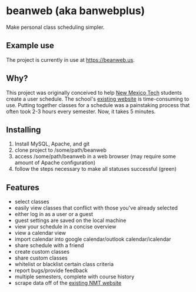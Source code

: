 beanweb (aka banwebplus)
==========

Make personal class scheduling simpler.

## Example use
The project is currently in use at https://beanweb.us.

## Why?
This project was originally conceived to help [New Mexico Tech](http://www.nmt.edu/) students create a user schedule.
The school's [existing website](https://banweb7.nmt.edu/pls/PROD/hwzkcrof.p_uncgslctcrsoff) is time-consuming to use. Putting together
classes for a schedule was a painstaking process that often took 2-3 hours every semester. Now, it takes 5 minutes.

## Installing
1. Install MySQL, Apache, and git
2. clone project to /some/path/beanweb
3. access /some/path/beanweb in a web browser (may require some amount of Apache configuration)
4. follow the steps necessary to make all statuses successful (green)

## Features
* select classes
* easily view classes that conflict with those you've already selected
* either log in as a user or a guest
* guest settings are saved on the local machine
* view your schedule in a concise overview
* view a calendar view
* import calendar into google calendar/outlook calendar/icalendar
* share schedule with a friend
* create custom classes
* share custom classes
* whitelist or blacklist certain class criteria
* report bugs/provide feedback
* multiple semesters, complete with course history
* scrape data off of the [existing NMT website](https://banweb7.nmt.edu/pls/PROD/hwzkcrof.p_uncgslctcrsoff)
